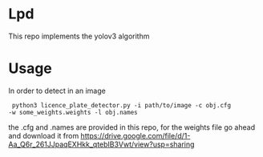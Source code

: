 # Lpd
This repo implements the yolov3 algorithm
# Usage
In order to detect in an image

<code> python3 licence_plate_detector.py -i path/to/image -c obj.cfg -w some_weights.weights -l obj.names</code>

the .cfg and .names are provided in this repo, for the weights file go ahead and download it from https://drive.google.com/file/d/1-Aa_Q6r_261JJpaqEXHkk_qtebIB3Vwt/view?usp=sharing
